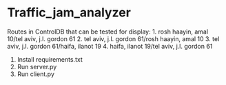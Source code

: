 # Traffic_jam_analyzer

Routes in ControlDB that can be tested for display:
    1. rosh haayin, amal 10/tel aviv, j.l. gordon 61
    2. tel aviv, j.l. gordon 61/rosh haayin, amal 10
    3. tel aviv, j.l. gordon 61/haifa, ilanot 19
    4. haifa, ilanot 19/tel aviv, j.l. gordon 61


1. Install requirements.txt
2. Run server.py
3. Run client.py
